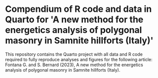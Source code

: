 # Compendium of R code and data in Quarto for 'A new method for the energetics analysis of polygonal masonry in Samnite hillforts (Italy)'
This repository contains the Quarto project with all data and R code required to fully reproduce analyses and figures for the following article: Fontana G. and S. Bernard (2023), A new method for the energetics analysis of polygonal masonry in Samnite hillforts (Italy).
